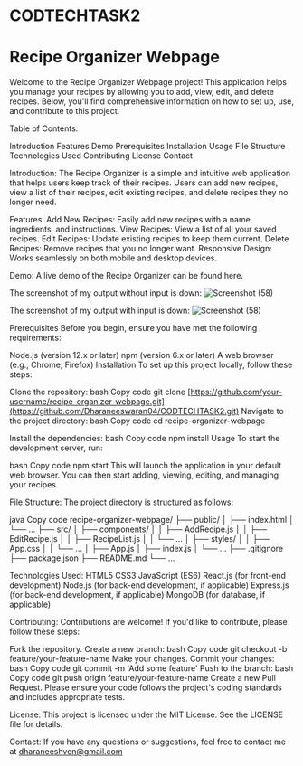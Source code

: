 # CODTECHTASK2

# Recipe Organizer Webpage
Welcome to the Recipe Organizer Webpage project! This application helps you manage your recipes by allowing you to add, view, edit, and delete recipes. Below, you'll find comprehensive information on how to set up, use, and contribute to this project.

Table of Contents:

Introduction
Features
Demo
Prerequisites
Installation
Usage
File Structure
Technologies Used
Contributing
License
Contact

Introduction:
The Recipe Organizer is a simple and intuitive web application that helps users keep track of their recipes. Users can add new recipes, view a list of their recipes, edit existing recipes, and delete recipes they no longer need.

Features:
Add New Recipes: Easily add new recipes with a name, ingredients, and instructions.
View Recipes: View a list of all your saved recipes.
Edit Recipes: Update existing recipes to keep them current.
Delete Recipes: Remove recipes that you no longer want.
Responsive Design: Works seamlessly on both mobile and desktop devices.

Demo:
A live demo of the Recipe Organizer can be found here.

The screenshot of my output without input is down:
![Screenshot (58)](https://github.com/user-attachments/assets/859928c5-0a78-43c0-a102-feaafb8f467d)


The screenshot of my output with input is down:
![Screenshot (58)](https://github.com/user-attachments/assets/ededb439-e127-4f38-b22d-d66ee217f37f)

Prerequisites
Before you begin, ensure you have met the following requirements:

Node.js (version 12.x or later)
npm (version 6.x or later)
A web browser (e.g., Chrome, Firefox)
Installation
To set up this project locally, follow these steps:

Clone the repository:
bash
Copy code
git clone [https://github.com/your-username/recipe-organizer-webpage.git](https://github.com/Dharaneeswaran04/CODTECHTASK2.git)
Navigate to the project directory:
bash
Copy code
cd recipe-organizer-webpage

Install the dependencies:
bash
Copy code
npm install
Usage
To start the development server, run:

bash
Copy code
npm start
This will launch the application in your default web browser. You can then start adding, viewing, editing, and managing your recipes.

File Structure:
The project directory is structured as follows:

java
Copy code
recipe-organizer-webpage/
├── public/
│   ├── index.html
│   └── ...
├── src/
│   ├── components/
│   │   ├── AddRecipe.js
│   │   ├── EditRecipe.js
│   │   ├── RecipeList.js
│   │   └── ...
│   ├── styles/
│   │   ├── App.css
│   │   └── ...
│   ├── App.js
│   ├── index.js
│   └── ...
├── .gitignore
├── package.json
├── README.md
└── ...

Technologies Used:
HTML5
CSS3
JavaScript (ES6)
React.js (for front-end development)
Node.js (for back-end development, if applicable)
Express.js (for back-end development, if applicable)
MongoDB (for database, if applicable)

Contributing:
Contributions are welcome! If you'd like to contribute, please follow these steps:

Fork the repository.
Create a new branch:
bash
Copy code
git checkout -b feature/your-feature-name
Make your changes.
Commit your changes:
bash
Copy code
git commit -m 'Add some feature'
Push to the branch:
bash
Copy code
git push origin feature/your-feature-name
Create a new Pull Request.
Please ensure your code follows the project's coding standards and includes appropriate tests.

License:
This project is licensed under the MIT License. See the LICENSE file for details.

Contact:
If you have any questions or suggestions, feel free to contact me at dharaneeshven@gmail.com

